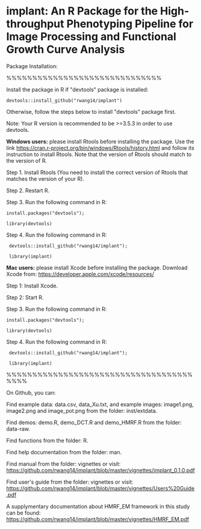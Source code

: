 # implant: An R Package for the High-throughput Phenotyping Pipeline for Image Processing and Functional Growth Curve Analysis

Package Installation:    

%%%%%%%%%%%%%%%%%%%%%%%%%%%%%%

Install the package in R if "devtools" package is installed:

    devtools::install_github("rwang14/implant")

Otherwise, follow the steps below to install "devtools" package first.

Note: Your R version is recommended to be >=3.5.3 in order to use devtools.

**Windows users:** 
please install Rtools before installing the package. Use the link https://cran.r-project.org/bin/windows/Rtools/history.html and follow its instruction to install Rtools. Note that the version of Rtools should match to the version of R.

  Step 1. Install Rtools (You need to install the correct version of Rtools that matches the version of your R).

  Step 2. Restart R.

  Step 3. Run the following command in R:
    
    install.packages("devtools");

    library(devtools)

  Step 4. Run the following command in R:
  
     devtools::install_github("rwang14/implant");
     
     library(implant)

**Mac users:** please install Xcode before installing the package. Download Xcode from: https://developer.apple.com/xcode/resources/

  Step 1: Install Xcode.

  Step 2: Start R.

  Step 3. Run the following command in R:
    
    install.packages("devtools");

    library(devtools)

  Step 4. Run the following command in R:
  
     devtools::install_github("rwang14/implant");
     
     library(implant)
     
%%%%%%%%%%%%%%%%%%%%%%%%%%%%%%%%%%%%%%%%

On Github, you can:

Find example data: data.csv, data_Xu.txt, and example images: image1.png, image2.png and image_pot.png from the folder: inst/extdata.

Find demos: demo.R, demo_DCT.R and demo_HMRF.R from the folder: data-raw.

Find functions from the folder: R.

Find help documentation from the folder: man.

Find manual from the  folder: vignettes or visit: https://github.com/rwang14/implant/blob/master/vignettes/implant_0.1.0.pdf

Find user's guide from the folder: vignettes or visit: https://github.com/rwang14/implant/blob/master/vignettes/Users%20Guide.pdf

A supplymentary documentation about HMRF_EM framework in this study can be found: https://github.com/rwang14/implant/blob/master/vignettes/HMRF_EM.pdf
